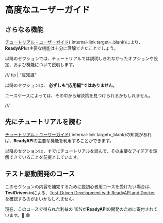 # 高度なユーザーガイド

## さらなる機能

[チュートリアル - ユーザーガイド](../tutorial/index.md){.internal-link target=\_blank}により、**ReadyAPI**の主要な機能は十分に理解できたことでしょう。

以降のセクションでは、チュートリアルでは説明しきれなかったオプションや設定、および機能について説明します。

/// tip | "豆知識"

以降のセクションは、 **必ずしも"応用編"ではありません**。

ユースケースによっては、その中から解決策を見つけられるかもしれません。

///

## 先にチュートリアルを読む

[チュートリアル - ユーザーガイド](../tutorial/index.md){.internal-link target=\_blank}の知識があれば、**ReadyAPI**の主要な機能を利用することができます。

以降のセクションは、すでにチュートリアルを読んで、その主要なアイデアを理解できていることを前提としています。

## テスト駆動開発のコース

このセクションの内容を補完するために脱初心者用コースを受けたい場合は、**TestDriven.io**による、<a href="https://testdriven.io/courses/tdd-readyapi/" class="external-link" target="_blank">Test-Driven Development with ReadyAPI and Docker</a>を確認するのがよいかもしれません。

現在、このコースで得られた利益の 10%が**ReadyAPI**の開発のために寄付されています。🎉 😄
